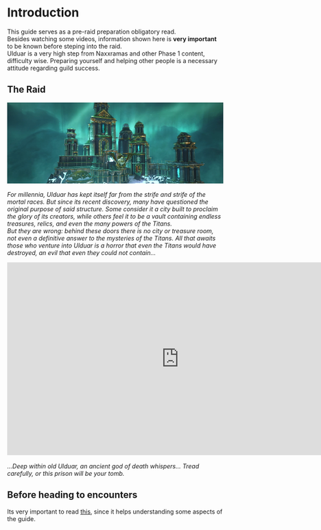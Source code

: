# Introduction

This guide serves as a pre-raid preparation obligatory read.  
Besides watching some videos, information shown here is __very important__ to be known before steping into the raid.  
Ulduar is a very high step from Naxxramas and other Phase 1 content, difficulty wise. Preparing yourself and helping other people is a necessary attitude regarding guild success.

## The Raid

![](./img/ulduar.png)

_For millennia, Ulduar has kept itself far from the strife and strife of the mortal races. But since its recent discovery, many have questioned the original purpose of said structure. Some consider it a city built to proclaim the glory of its creators, while others feel it to be a vault containing endless treasures, relics, and even the many powers of the Titans._  
_But they are wrong: behind these doors there is no city or treasure room, not even a definitive answer to the mysteries of the Titans. All that awaits those who venture into Ulduar is a horror that even the Titans would have destroyed, an evil that even they could not contain..._  

<iframe width="800" height="450" src="https://www.youtube.com/embed/xEylX2LJ8c4" title="YouTube video player" frameborder="0" allow="accelerometer; autoplay; clipboard-write; encrypted-media; gyroscope; picture-in-picture" allowfullscreen></iframe>

_...Deep within old Ulduar, an ancient god of death whispers... Tread carefully, or this prison will be your tomb._

## Before heading to encounters

Its very important to read [this](./important.md), since it helps understanding some aspects of the guide.
